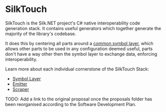 # SilkTouch

SilkTouch is the Silk.NET project's C# native interoperability code generation stack. It contains useful generators which together generate the majority of the library's codebase.

It does this by centering all parts around a [common symbol layer](./symbol-layer/README.md), which allows other parts to be used in any configuration deemed useful, parts don't have a way other then the symbol layer to exchange data, enforcing interoperability.

Learn more about each individual cornerstone of the SilkTouch Stack:

-   [Symbol Layer](./symbol-layer/README.md)
-   [Emitter](emitter.md)
-   [Scraper](scraper.md)

TODO: Add a link to the original proposal once the proposals folder has been reorganised according to the Software Development Plan.
